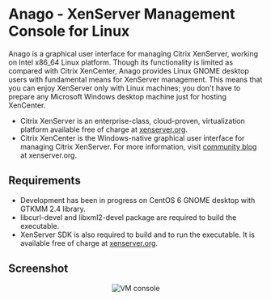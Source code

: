 # Anago - XenServer Management Console for Linux

Anago is a graphical user interface for managing Citrix XenServer, working on Intel x86\_64 Linux platform.
Though its functionality is limited as compared with Citrix XenCenter, Anago provides Linux GNOME desktop users with fundamental means for XenServer management.
This means that you can enjoy XenServer only with Linux machines; you don't have to prepare any Microsoft Windows desktop machine just for hosting XenCenter.

* Citrix XenServer is an enterprise-class, cloud-proven, virtualization platform available free of charge at [xenserver.org](https://xenserver.org/).
* Citrix XenCenter is the Windows-native graphical user interface for managing Citrix XenServer. For more information, visit [community blog](https://xenserver.org/partners/developing-products-for-xenserver/21-xencenter-development/88-xc-dev-home.html) at xenserver.org.

## Requirements

* Development has been in progress on CentOS 6 GNOME desktop with GTKMM 2.4 library.
* libcurl-devel and libxml2-devel package are required to build the executable.
* XenServer SDK is also required to build and to run the executable. It is available free of charge at [xenserver.org](https://xenserver.org/).

## Screenshot

<p align="center">
  <img src="http://www.hideakin.com/anago_con.png" alt="VM console"/>
</p>
